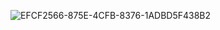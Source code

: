 

![EFCF2566-875E-4CFB-8376-1ADBD5F438B2](https://user-images.githubusercontent.com/26485327/72204510-3d96a400-34bc-11ea-8899-965ed2153530.jpeg)
